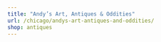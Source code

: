 ```yaml
---
title: "Andy’s Art, Antiques & Oddities"
url: /chicago/andys-art-antiques-and-oddities/
shop: antiques
---
```

